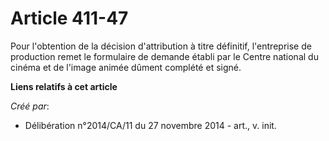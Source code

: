 # Article 411-47

Pour l'obtention de la décision d'attribution à titre définitif, l'entreprise de production remet le formulaire de demande
établi par le Centre national du cinéma et de l'image animée dûment complété et signé.

**Liens relatifs à cet article**

_Créé par_:

  - Délibération n°2014/CA/11 du 27 novembre 2014 - art., v. init.
